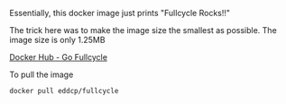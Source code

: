 Essentially, this docker image just prints "Fullcycle Rocks!!"

The trick here was to make the image size the smallest as possible. The image size is only 1.25MB

[Docker Hub - Go Fullcycle](https://hub.docker.com/r/eddcp/fullcycle)

To pull the image 
```
docker pull eddcp/fullcycle
```
